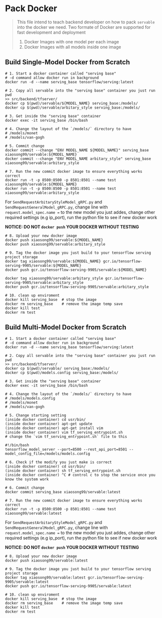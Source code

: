 # Pack Docker 
> This file intend to teach backend developer on how to pack `servable` into the docker we need. 
> Two formate of Docker are supported for fast development and deployment 
> 1. Docker Images with one model per each image 
> 2. Docker Images with all models inside one image

## Build Single-Model Docker from Scratch 
```shell
# 1. Start a docker container called "serving base"
# -d command allow docker run in background 
docker run -d --name serving_base tensorflow/serving:latest

# 2. Copy all servable into the "serving base" container you just run 
pwd 
>> src/backend/tfserver/
docker cp $(pwd)/servable/${MODEL_NAME} serving_base:/models/ 
docker cp $(pwd)/servable/arbitary_style serving_base:/models/ 

# 3. Get inside the "serving base" container
docker exec -it serving_base /bin/bash 

# 4. Change the layout of the `/models/` directory to have 
# /models/monet 
# /models/van-gogh 

# 5. Commit change 
docker commit --change "ENV MODEL_NAME ${MODEL_NAME}" serving_base xiaosong99/servable:${MODEL_NAME}
docker commit --change "ENV MODEL_NAME arbitary_style" serving_base xiaosong99/servable:arbitary_style

# 7. Run the new commit docker image to ensure everything works correct 
docker run -t -p 8500:8500 -p 8501:8501 --name test xiaosong99/servable:${MODEL_NAME}
docker run -t -p 8500:8500 -p 8501:8501 --name test xiaosong99/servable:arbitary_style

```
 For `SendRequestArbitaryStyleModel_gRPC.py` and `SendRequestGeneralModel_gRPC.py`, change line with `request.model_spec.name =` to the new model you just addes, change other required settings (e.g ip_port), run the python file to see if new docker work 

 **NOTICE: DO NOT `docker push` YOUR DOCKER WITHOUT TESTING** 

```shell
# 8. Upload your new docker image 
docker push xiaosong99/servable:${MODEL_NAME}
docker push xiaosong99/servable:arbitary_style

# 9. Tag the docker image you just build to your tensorflow serving project storage 
docker tag xiaosong99/servable:${MODEL_NAME} gcr.io/tensorflow-serving-9905/servable:${MODEL_NAME}
docker push gcr.io/tensorflow-serving-9905/servable:${MODEL_NAME}

docker tag xiaosong99/servable:arbitary_style gcr.io/tensorflow-serving-9905/servable:arbitary_style
docker push gcr.io/tensorflow-serving-9905/servable:arbitary_style

# 10. clean up enviroment 
docker kill serving_base  # stop the image 
docker rm serving_base    # remove the image temp save 
docker kill test 
docker rm test 
```


## Build Multi-Model Docker from Scratch 
```shell
# 1. Start a docker container called "serving base"
# -d command allow docker run in background 
docker run -d --name serving_base tensorflow/serving:latest

# 2. Copy all servable into the "serving base" container you just run 
pwd 
>> src/backend/tfserver/
docker cp $(pwd)/servable/ serving_base:/models/ 
docker cp $(pwd)/models.config serving_base:/models/

# 3. Get inside the "serving base" container
docker exec -it serving_base /bin/bash 

# 4. Change the layout of the `/models/` directory to have 
# /models/models.config 
# /models/monet 
# /models/van-gogh 

# 5. Change starting setting 
(inside docker container) cd usr/bin/
(inside docker container) apt-get update
(inside docker container) apt-get install vim
(inside docker container) vim tf_serving_entrypoint.sh
# change the `vim tf_serving_entrypoint.sh` file to this 
```
```shell
#!/bin/bash
tensorflow_model_server --port=8500 --rest_api_port=8501 --model_config_file=/models/models.config
``` 
```shell
# 6. Check if the modify you just make is correct 
(inside docker container) cd usr/bin/
(inside docker container) sh tf_serving_entrypoint.sh 
(inside docker container) ^C # control c to stop the service once you know the system work 

# 6. Commit change 
docker commit serving_base xiaosong99/servable:latest

# 7. Run the new commit docker image to ensure everything works correct 
docker run -t -p 8500:8500 -p 8501:8501 --name test xiaosong99/servable:latest
```
 For `SendRequestArbitaryStyleModel_gRPC.py` and `SendRequestGeneralModel_gRPC.py`, change line with `request.model_spec.name =` to the new model you just addes, change other required settings (e.g ip_port), run the python file to see if new docker work 

 **NOTICE: DO NOT `docker push` YOUR DOCKER WITHOUT TESTING** 

```shell
# 8. Upload your new docker image 
docker push xiaosong99/servable:latest

# 9. Tag the docker image you just build to your tensorflow serving project storage 
docker tag xiaosong99/servable:latest gcr.io/tensorflow-serving-9905/servable:latest
docker push gcr.io/tensorflow-serving-9905/servable:latest

# 10. clean up enviroment 
docker kill serving_base  # stop the image 
docker rm serving_base    # remove the image temp save 
docker kill test 
docker rm test 
```

